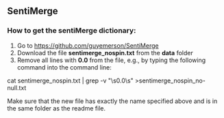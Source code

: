 ## SentiMerge

### How to get the sentiMerge dictionary:

1. Go to https://github.com/guyemerson/SentiMerge
2. Download the file **sentimerge_nospin.txt** from the **data** folder
3. Remove all lines with **0.0** from the file, e.g., by typing the following command into the command line:

cat sentimerge_nospin.txt | grep -v "\s0.0\s" >sentimerge_nospin_no-null.txt

Make sure that the new file has exactly the name specified above and is in the same folder as the readme file.
